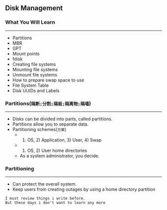 ## Disk Management

### What You Will Learn

*****

* Partitions
* MBR
* GPT
* Mount points
* fdisk
* Creating file systems
* Mounting file systems
* Unmount file systems
* How to prepare swap space to use
* File System Table
* Disk UUIDs and Labels

### Partitions(`隔断;分割;隔板;隔离物;隔墙`)

*****

* Disks can be divided into parts, called partitions.
* Partitions allow you to separate data.
* Partitioning schemes(`方案`)
  * 1) OS, 2) Application, 3) User, 4) Swap
  * 1) OS, 2) User home directories
  * As a system administrator, you decide.

### Partitioning

*****

* Can protect the overall system.
* Keep users from creating outages by using a home directory partition

```
I must review things i write before.
But these days i don't want to learn any more
```